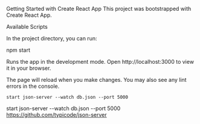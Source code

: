 Getting Started with Create React App
This project was bootstrapped with Create React App.

Available Scripts

In the project directory, you can run:

npm start

Runs the app in the development mode.
Open http://localhost:3000 to view it in your browser.

The page will reload when you make changes.
You may also see any lint errors in the console.


`start json-server --watch db.json --port 5000`

start json-server --watch db.json --port 5000
https://github.com/typicode/json-server


